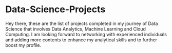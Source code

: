 # Data-Science-Projects
Hey there, these are the list of projects completed in my journey of Data Science that involves Data Analytics, Machine Learning and Cloud Computing.
I am looking forward to networking with experienced individuals and adding more contents to enhance my analytical skills and to further boost my profile.
